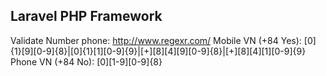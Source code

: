 ## Laravel PHP Framework
Validate Number phone:
http://www.regexr.com/
Mobile VN (+84 Yes): [0]{1}[9][0-9]{8}|[0]{1}[1][0-9]{9}|[+][8][4][9][0-9]{8}|[+][8][4][1][0-9]{9}
Phone VN (+84 No): [0][1-9][0-9]{8}